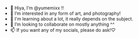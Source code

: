 - 👋 Hiya, I’m @yumemixx !!
- 👀 I’m interested in any form of art, and photography!
- 🌱 I'm learning about a lot, it really depends on the subject.
- 💞️ I’m looking to collaborate on mostly anything ^^
- 📫 If you want any of my socials, please do ask!♡

<!---
yumemixx/yumemixx is a ✨ special ✨ repository because its `README.md` (this file) appears on your GitHub profile.
You can click the Preview link to take a look at your changes.
--->
